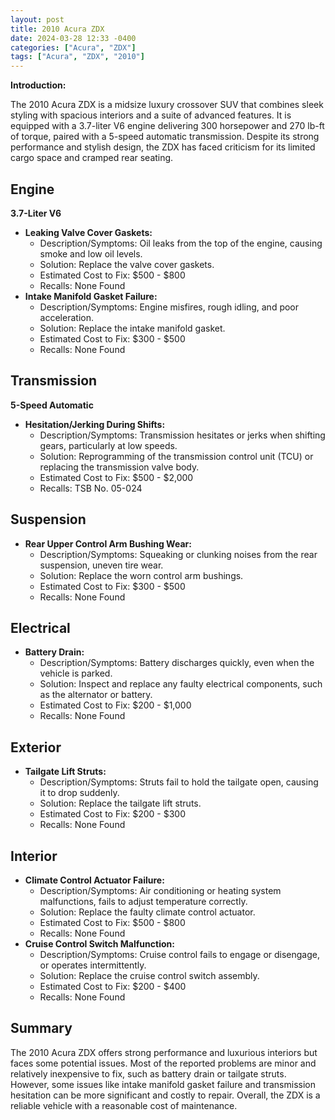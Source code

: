 ```yaml
---
layout: post
title: 2010 Acura ZDX
date: 2024-03-28 12:33 -0400
categories: ["Acura", "ZDX"]
tags: ["Acura", "ZDX", "2010"]
---
```

**Introduction:**

The 2010 Acura ZDX is a midsize luxury crossover SUV that combines sleek styling with spacious interiors and a suite of advanced features. It is equipped with a 3.7-liter V6 engine delivering 300 horsepower and 270 lb-ft of torque, paired with a 5-speed automatic transmission. Despite its strong performance and stylish design, the ZDX has faced criticism for its limited cargo space and cramped rear seating.

## **Engine**

**3.7-Liter V6**

* **Leaking Valve Cover Gaskets:**
    * Description/Symptoms: Oil leaks from the top of the engine, causing smoke and low oil levels.
    * Solution: Replace the valve cover gaskets.
    * Estimated Cost to Fix: $500 - $800
    * Recalls: None Found
* **Intake Manifold Gasket Failure:**
    * Description/Symptoms: Engine misfires, rough idling, and poor acceleration.
    * Solution: Replace the intake manifold gasket.
    * Estimated Cost to Fix: $300 - $500
    * Recalls: None Found

## **Transmission**

**5-Speed Automatic**

* **Hesitation/Jerking During Shifts:**
    * Description/Symptoms: Transmission hesitates or jerks when shifting gears, particularly at low speeds.
    * Solution: Reprogramming of the transmission control unit (TCU) or replacing the transmission valve body.
    * Estimated Cost to Fix: $500 - $2,000
    * Recalls: TSB No. 05-024

## **Suspension**

* **Rear Upper Control Arm Bushing Wear:**
    * Description/Symptoms: Squeaking or clunking noises from the rear suspension, uneven tire wear.
    * Solution: Replace the worn control arm bushings.
    * Estimated Cost to Fix: $300 - $500
    * Recalls: None Found

## **Electrical**

* **Battery Drain:**
    * Description/Symptoms: Battery discharges quickly, even when the vehicle is parked.
    * Solution: Inspect and replace any faulty electrical components, such as the alternator or battery.
    * Estimated Cost to Fix: $200 - $1,000
    * Recalls: None Found

## **Exterior**

* **Tailgate Lift Struts:**
    * Description/Symptoms: Struts fail to hold the tailgate open, causing it to drop suddenly.
    * Solution: Replace the tailgate lift struts.
    * Estimated Cost to Fix: $200 - $300
    * Recalls: None Found

## **Interior**

* **Climate Control Actuator Failure:**
    * Description/Symptoms: Air conditioning or heating system malfunctions, fails to adjust temperature correctly.
    * Solution: Replace the faulty climate control actuator.
    * Estimated Cost to Fix: $500 - $800
    * Recalls: None Found
* **Cruise Control Switch Malfunction:**
    * Description/Symptoms: Cruise control fails to engage or disengage, or operates intermittently.
    * Solution: Replace the cruise control switch assembly.
    * Estimated Cost to Fix: $200 - $400
    * Recalls: None Found

## **Summary**

The 2010 Acura ZDX offers strong performance and luxurious interiors but faces some potential issues. Most of the reported problems are minor and relatively inexpensive to fix, such as battery drain or tailgate struts. However, some issues like intake manifold gasket failure and transmission hesitation can be more significant and costly to repair. Overall, the ZDX is a reliable vehicle with a reasonable cost of maintenance.
